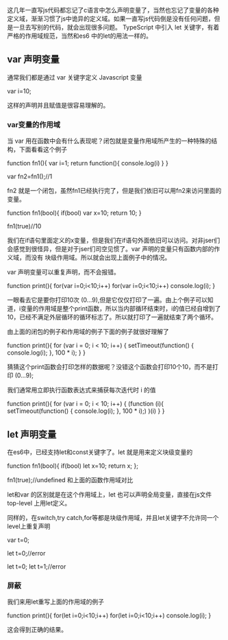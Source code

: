 <!-- -->

这几年一直写js代码都忘记了c语言中怎么声明变量了，当然也忘记了变量的各种定义域，渐渐习惯了js中诡异的定义域。如果一直写js代码倒是没有任何问题，但是一旦去写别的代码，就会出现很多问题。 TypeScript 中引入 let 关键字，有着严格的作用域规范，当然和es6 中的let的用法一样的。

## var 声明变量

通常我们都是通过 var 关键字定义 Javascript 变量

var i=10;

这样的声明并且赋值是很容易理解的。

### var变量的作用域

当 var 用在函数中会有什么表现呢？闭包就是变量作用域所产生的一种特殊的结构，下面看看这个例子

function fn1(){
	var i=1;
	return function(){
		console.log(i)
	}
}

var fn2=fn1();//1

fn2 就是一个闭包，虽然fn1已经执行完了，但是我们依旧可以用fn2来访问里面的变量。

function fn1(bool){
	if(bool)
		var x=10;
	return 10;
}

fn1(true)//10

我们在if语句里面定义的x变量，但是我们在if语句外面依旧可以访问。对非jser们会感觉到很怪异，但是对于jser们司空见惯了。var 声明的变量只有函数内部的作义域，而没有 块级作用域。所以就会出现上面例子中的情况。

var 声明变量可以重复声明，而不会报错。

function print(){
	for(var i=0;i<10;i++)
		for(var i=0;i<10;i++)
			console.log(i);
}

一眼看去它是要你打印10次 (0...9),但是它仅仅打印了一遍。由上个例子可以知道，i变量的作用域是整个print函数，所以当内部循环结束时，i的值已经自增到了10，已经不满足外层循环的循环标志了。所以就打印了一遍就结束了两个循环。

由上面的闭包的例子和作用域的例子下面的例子就很好理解了

function print(){
	for (var i = 0; i < 10; i++) {
		setTimeout(function() { console.log(i); }, 100 * i);
	}
}

猜猜这个print函数会打印怎样的数据呢？没错这个函数会打印10个10，而不是打印 (0...9);

我们通常用立即执行函数表达式来捕获每次迭代时 i 的值

function print(){
	for (var i = 0; i < 10; i++) {
		(function (i){
			setTimeout(function() { console.log(i); }, 100 * i);)
		)(i)
	}
}

## let 声明变量

在es6中，已经支持let和const关键字了。let 就是用来定义块级变量的

function fn1(bool){
	if(bool)
		let x=10;
	return x; 
};

fn1(true);//undefined 和上面的函数作用域对比

let和var 的区别就是在这个作用域上，let 也可以声明全局变量，直接在js文件 top-level 上用let定义。

同样的，在switch,try catch,for等都是块级作用域，并且let关键字不允许同一个level上重复声明

var t=0;

let t=0;//error

let t=0;
let t=1;//error

### 屏蔽

我们来用let重写上面的作用域的例子

function print(){
	for(let i=0;i<10;i++)
		for(let i=0;i<10;i++)
			console.log(i);
}

这会得到正确的结果。

















